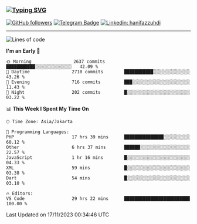 ### [![Typing SVG](https://readme-typing-svg.herokuapp.com?font=lato&size=22&lines=Hi+There+👋)](https://git.io/typing-svg) 

[![GitHub followers](https://img.shields.io/github/followers/hanifazzuhdi?label=Follow&style=social)](https://github.com/hanifazzuhdi/?tab=follow) 
[![Telegram Badge](https://img.shields.io/badge/-hanif0198-blue?style=social&logo=telegram&link=https://www.t.me/hanif0198/)](https://www.t.me/hanif0198/) 
[![Linkedin: hanifazzuhdi](https://img.shields.io/badge/-hanifazzuhdi-blue?style=flat-square&logo=Linkedin&logoColor=white&link=https://www.linkedin.com/in/hanif-az-zuhdi-69688019b/)](https://www.linkedin.com/in/hanif-az-zuhdi-69688019b/) 

<hr/>

<!--START_SECTION:waka-->
![Lines of code](https://img.shields.io/badge/From%20Hello%20World%20I%27ve%20Written-39.2%20million%20lines%20of%20code-blue)

**I'm an Early 🐤** 

```text
🌞 Morning                2637 commits        ███████████░░░░░░░░░░░░░░   42.09 % 
🌆 Daytime                2710 commits        ███████████░░░░░░░░░░░░░░   43.26 % 
🌃 Evening                716 commits         ███░░░░░░░░░░░░░░░░░░░░░░   11.43 % 
🌙 Night                  202 commits         █░░░░░░░░░░░░░░░░░░░░░░░░   03.22 % 
```


📊 **This Week I Spent My Time On** 

```text
🕑︎ Time Zone: Asia/Jakarta

💬 Programming Languages: 
PHP                      17 hrs 39 mins      ███████████████░░░░░░░░░░   60.12 % 
Other                    6 hrs 37 mins       ██████░░░░░░░░░░░░░░░░░░░   22.57 % 
JavaScript               1 hr 16 mins        █░░░░░░░░░░░░░░░░░░░░░░░░   04.33 % 
XML                      59 mins             █░░░░░░░░░░░░░░░░░░░░░░░░   03.38 % 
Dart                     54 mins             █░░░░░░░░░░░░░░░░░░░░░░░░   03.10 % 

🔥 Editors: 
VS Code                  29 hrs 22 mins      █████████████████████████   100.00 % 
```


 Last Updated on 17/11/2023 00:34:46 UTC
<!--END_SECTION:waka-->
